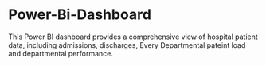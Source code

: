 # Power-Bi-Dashboard
This Power BI dashboard provides a comprehensive view of hospital patient data, including admissions, discharges, Every Departmental pateint load and departmental performance.
